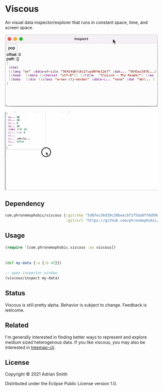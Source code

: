 # Viscous

An visual data inspector/explorer that runs in constant space, time, and screen space.

![Overview](inspector.gif?raw=true)

![Resizing](inspector-resize.gif?raw=true)

## Dependency

```clojure
com.phronemophobic/viscous {:git/sha "5d07ec56d39c38beecbf2f5da0ff0d99980acfc7"
                            :git/url "https://github.com/phronmophobic/viscous"}
```

## Usage

```clojure
(require '[com.phronemophobic.viscous :as viscous])


(def my-data {:a {:b 42}})

;; open inspector window
(viscous/inspect my-data)

```

## Status

Viscous is still pretty alpha. Behavior is subject to change. Feedback is welcome.

## Related

I'm generally interested in finding better ways to represent and explore medium sized heterogenous data. If you like viscous, you may also be interested in [treemap-clj](https://github.com/phronmophobic/treemap-clj).

## License

Copyright © 2021 Adrian Smith

Distributed under the Eclipse Public License version 1.0.
